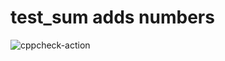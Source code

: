 # test_sum adds numbers
![cppcheck-action](https://github.com/stepin104883/test_sum/workflows/cppcheck-action/badge.svg)
